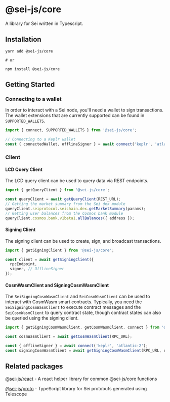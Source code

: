 # @sei-js/core

A library for Sei written in Typescript.

## Installation

```shell
yarn add @sei-js/core

# or

npm install @sei-js/core
```

## Getting Started

### Connecting to a wallet

In order to interact with a Sei node, you'll need a wallet to sign transactions. The wallet extensions that are currently supported can be found in `SUPPORTED_WALLETS`.

```javascript
import { connect, SUPPORTED_WALLETS } from '@sei-js/core';

// Connecting to a Keplr wallet
const { connectedWallet, offlineSigner } = await connect('keplr', 'atlantic-2');
```

### Client

#### LCD Query Client

The LCD query client can be used to query data via REST endpoints.

```javascript
import { getQueryClient } from '@sei-js/core';

const queryClient = await getQueryClient(REST_URL);
// Getting the market summary from the Sei dex module
queryClient.seiprotocol.seichain.dex.getMarketSummary(params);
// Getting user balances from the Cosmos bank module
queryClient.cosmos.bank.v1beta1.allBalances({ address });
```

#### Signing Client

The signing client can be used to create, sign, and broadcast transactions.

```javascript
import { getSigningClient } from '@sei-js/core';

const client = await getSigningClient({
  rpcEndpoint,
  signer, // OfflineSigner
});
```


#### CosmWasmClient and SigningCosmWasmClient

The `SeiSigningCosmWasmClient` and `SeiCosmWasmClient` can be used to interact with CosmWasm smart contracts. Typically, you need the `SeiSigningCosmWasmClient` to execute contract messages and the `SeiCosmWasmClient` to query contract state, though contract states can also be queried using the signing client.

```typescript
import { getSigningCosmWasmClient, getCosmWasmClient, connect } from '@sei-js/core';

const cosmWasmClient = await getCosmWasmClient(RPC_URL);

const { offlineSigner } = await connect('keplr', 'atlantic-2');
const signingCosmWasmClient = await getSigningCosmWasmClient(RPC_URL, offlineSigner);
```

## Related packages

[@sei-js/react](https://www.npmjs.com/package/@sei-js/react) - A react helper library for common @sei-js/core functions

[@sei-js/proto](https://www.npmjs.com/package/@sei-js/proto) - TypeScript library for Sei protobufs generated using Telescope

